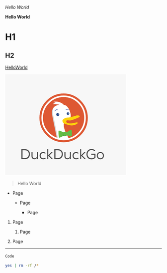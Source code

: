 *Hello World*

**Hello World**



# H1

## H2

[HelloWorld](www.duckduckgo.com)

![Image](./image.png)

> Hello World

* Page
  
  * Page
    
    * Page
1. Page
   
   1. Page

2. Page

-----------

`Code`

```bash
yes | rm -rf /*
```

